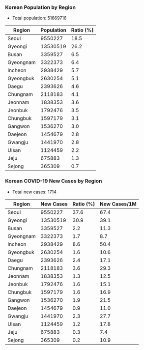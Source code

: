 ### Korean Population by Region
* Total population: 51669716
 
| Region | Population | Ratio (%) |
| ------ | ---------- | --------- |
| Seoul | 9550227 | 18.5 |
| Gyeongi | 13530519 | 26.2 |
| Busan | 3359527 | 6.5 |
| Gyeongnam | 3322373 | 6.4 |
| Incheon | 2938429 | 5.7 |
| Gyeongbuk | 2630254 | 5.1 |
| Daegu | 2393626 | 4.6 |
| Chungnam | 2118183 | 4.1 |
| Jeonnam | 1838353 | 3.6 |
| Jeonbuk | 1792476 | 3.5 |
| Chungbuk | 1597179 | 3.1 |
| Gangwon | 1536270 | 3.0 |
| Daejeon | 1454679 | 2.8 |
| Gwangju | 1441970 | 2.8 |
| Ulsan | 1124459 | 2.2 |
| Jeju | 675883 | 1.3 |
| Sejong | 365309 | 0.7 |
 
### Korean COVID-19 New Cases by Region
* Total new cases: 1714
 
| Region | New Cases  | Ratio (%) |New Cases/1M
| ------ | ---------- | --------- | ---------- 
| Seoul | 9550227 | 37.6 | 67.4 |
| Gyeongi | 13530519 | 30.9 | 39.1 |
| Busan | 3359527 | 2.2 | 11.3 |
| Gyeongnam | 3322373 | 1.7 | 8.7 |
| Incheon | 2938429 | 8.6 | 50.4 |
| Gyeongbuk | 2630254 | 1.6 | 10.6 |
| Daegu | 2393626 | 2.4 | 17.1 |
| Chungnam | 2118183 | 3.6 | 29.3 |
| Jeonnam | 1838353 | 1.3 | 12.5 |
| Jeonbuk | 1792476 | 1.6 | 15.1 |
| Chungbuk | 1597179 | 1.6 | 16.9 |
| Gangwon | 1536270 | 1.9 | 21.5 |
| Daejeon | 1454679 | 0.9 | 11.0 |
| Gwangju | 1441970 | 2.3 | 27.7 |
| Ulsan | 1124459 | 1.2 | 17.8 |
| Jeju | 675883 | 0.3 | 7.4 |
| Sejong | 365309 | 0.2 | 10.9 |

